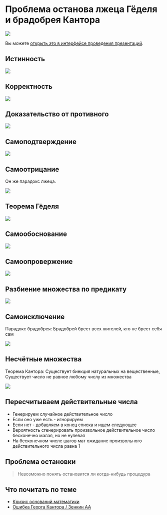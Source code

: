 # Проблема останова лжеца Гёделя и брадобрея Кантора

![](fire.jpg)

Вы можете [открыть это в интерфейсе проведения презентаций](https://nin-jin.github.io/slides/self-reference/).

## Истинность

![](bool.png)

## Корректность

![](correctness.png)

## Доказательство от противного

![](contra.png)

## Самоподтверждение

![](this-is-true.png)

## Самоотрицание

Он же парадокс лжеца.

![](this-is-false.png)

## Теорема Гёделя

![](gedel.png)

## Самообоснование

![](this-is-correct.png)

## Самоопровержение

![](this-is-incorrect.png)

## Разбиение множества по предикату

![](predicates.png)

## Самоисключение

Парадокс брадобрея: Брадобрей бреет всех жителей, кто не бреет себя сам

![](self-exclude.png)

## Несчётные множества

Теорема Кантора: Существует биекция натуральных на вещественные, Существует число не равное любому числу из множества

![](cantor.png)

## Пересчитываем действительные числа

- Генерируем случайное действительное число
- Если оно уже есть - игнорируем
- Если нет - добавляем в конец списка и ищем следующее
- Вероятность сгенерировать произвольное действительное число бесконечно малая, но не нулевая
- На бесконечном числе шагов мат ожидание произвольного действительного числа равна 1

## Проблема остановки

> Невозможно понять остановится ли когда-нибудь процедура

## Что почитать по теме

- [Кризис оснований математики](https://ru.wikipedia.org/wiki/%D0%9A%D1%80%D0%B8%D0%B7%D0%B8%D1%81_%D0%BE%D1%81%D0%BD%D0%BE%D0%B2%D0%B0%D0%BD%D0%B8%D0%B9_%D0%BC%D0%B0%D1%82%D0%B5%D0%BC%D0%B0%D1%82%D0%B8%D0%BA%D0%B8)
- [Ошибка Георга Кантора / Зенкин АА](http://www.ccas.ru/alexzen/papers/vf1/vf-rus.html)
